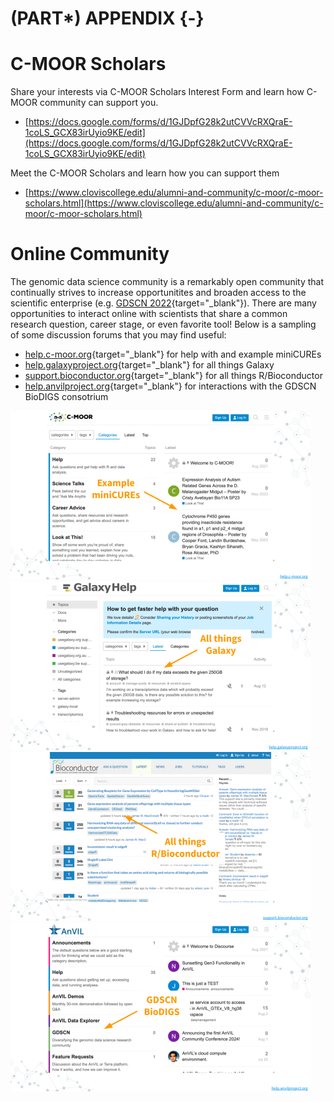 # (PART\*) APPENDIX {-}

# C-MOOR Scholars

Share your interests via C-MOOR Scholars Interest Form and learn how C-MOOR community can support you.

- [https://docs.google.com/forms/d/1GJDpfG28k2utCVVcRXQraE-1coLS_GCX83irUyio9KE/edit](https://docs.google.com/forms/d/1GJDpfG28k2utCVVcRXQraE-1coLS_GCX83irUyio9KE/edit)

Meet the C-MOOR Scholars and learn how you can support them

- [https://www.cloviscollege.edu/alumni-and-community/c-moor/c-moor-scholars.html](https://www.cloviscollege.edu/alumni-and-community/c-moor/c-moor-scholars.html)

# Online Community

The genomic data science community is a remarkably open community that continually strives to increase opportunitites and broaden access to the scientific enterprise (e.g. [GDSCN 2022](https://pubmed.gov/35858750){target="_blank"}).
There are many opportunities to interact online with scientists that share a common research question, career stage, or even favorite tool!
Below is a sampling of some discussion forums that you may find useful:

- [help.c-moor.org](https://help.c-moor.org){target="_blank"} for help with and example miniCUREs
- [help.galaxyproject.org](https://help.galaxyproject.org){target="_blank"} for all things Galaxy
- [support.bioconductor.org](https://support.bioconductor.org){target="_blank"} for all things R/Bioconductor
- [help.anvilproject.org](https://help.anvilproject.org){target="_blank"} for interactions with the GDSCN BioDIGS consotrium

<img src="Appendix_files/figure-html//1fH9s5OLcRF5meZtFWTJe89RFvJSh125kdjhdqp5smqA_g302b08c5e6e_0_16.png" width="480" />

<img src="Appendix_files/figure-html//1fH9s5OLcRF5meZtFWTJe89RFvJSh125kdjhdqp5smqA_g302b08c5e6e_0_5.png" width="480" />

<img src="Appendix_files/figure-html//1fH9s5OLcRF5meZtFWTJe89RFvJSh125kdjhdqp5smqA_g302b08c5e6e_0_22.png" width="480" />

<img src="Appendix_files/figure-html//1fH9s5OLcRF5meZtFWTJe89RFvJSh125kdjhdqp5smqA_g302b08c5e6e_0_12.png" width="480" />
